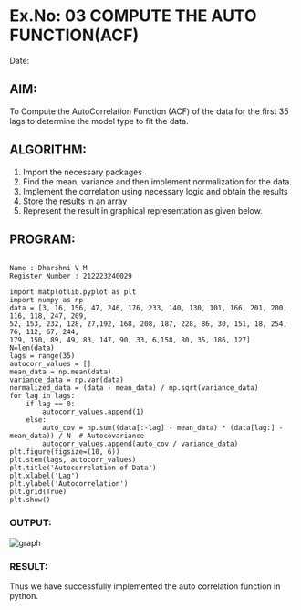 # Ex.No: 03   COMPUTE THE AUTO FUNCTION(ACF)
Date: 

## AIM:
To Compute the AutoCorrelation Function (ACF) of the data for the first 35 lags to determine the model
type to fit the data.

## ALGORITHM:
1. Import the necessary packages
2. Find the mean, variance and then implement normalization for the data.
3. Implement the correlation using necessary logic and obtain the results
4. Store the results in an array
5. Represent the result in graphical representation as given below.

## PROGRAM:
```

Name : Dharshni V M
Register Number : 212223240029

import matplotlib.pyplot as plt
import numpy as np
data = [3, 16, 156, 47, 246, 176, 233, 140, 130, 101, 166, 201, 200, 116, 118, 247, 209,
52, 153, 232, 128, 27,192, 168, 208, 187, 228, 86, 30, 151, 18, 254, 76, 112, 67, 244,
179, 150, 89, 49, 83, 147, 90, 33, 6,158, 80, 35, 186, 127]
N=len(data)
lags = range(35)
autocorr_values = []
mean_data = np.mean(data)
variance_data = np.var(data)
normalized_data = (data - mean_data) / np.sqrt(variance_data)
for lag in lags:
    if lag == 0:
        autocorr_values.append(1)
    else:
        auto_cov = np.sum((data[:-lag] - mean_data) * (data[lag:] - mean_data)) / N  # Autocovariance
        autocorr_values.append(auto_cov / variance_data)
plt.figure(figsize=(10, 6))
plt.stem(lags, autocorr_values)
plt.title('Autocorrelation of Data')
plt.xlabel('Lag')
plt.ylabel('Autocorrelation')
plt.grid(True)
plt.show()
```

### OUTPUT:

![graph](https://github.com/user-attachments/assets/f64796b8-e025-4e2e-8961-c1ed0c5039a3)

### RESULT:
Thus we have successfully implemented the auto correlation function in python.
